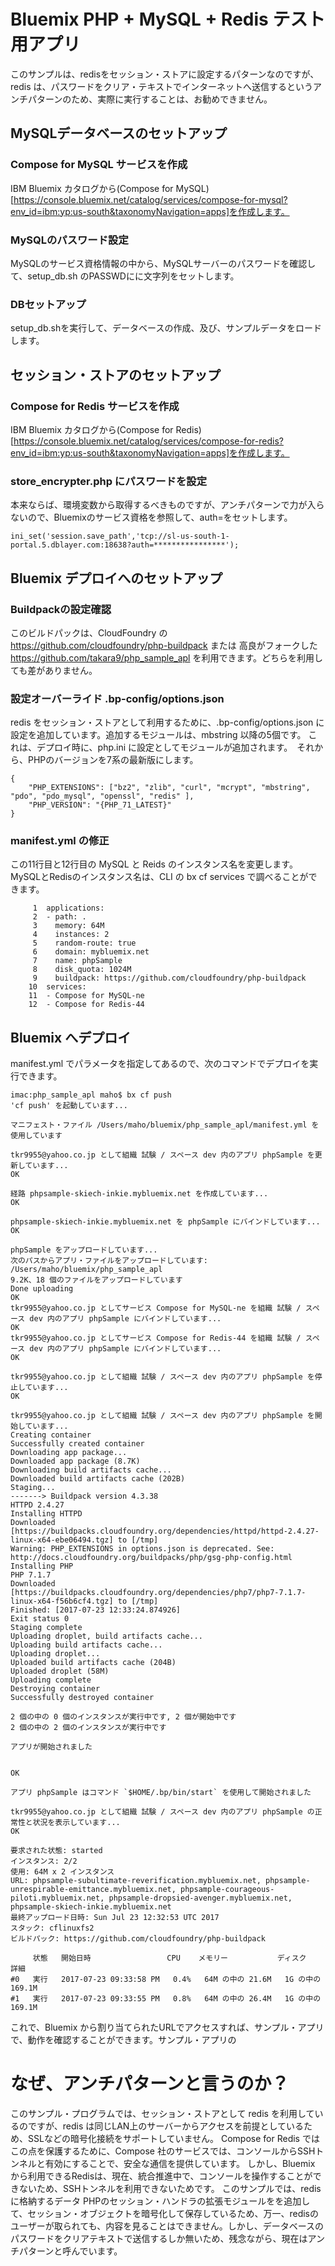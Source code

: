 # Bluemix PHP + MySQL + Redis テスト用アプリ

このサンプルは、redisをセッション・ストアに設定するパターンなのですが、redis は、パスワードをクリア・テキストでインターネットへ送信するというアンチパターンのため、実際に実行することは、お勧めできません。


## MySQLデータベースのセットアップ

### Compose for MySQL サービスを作成
IBM Bluemix カタログから(Compose for MySQL)[https://console.bluemix.net/catalog/services/compose-for-mysql?env_id=ibm:yp:us-south&taxonomyNavigation=apps]を作成します。

### MySQLのパスワード設定
MySQLのサービス資格情報の中から、MySQLサーバーのパスワードを確認して、setup_db.sh のPASSWDにに文字列をセットします。

### DBセットアップ
setup_db.shを実行して、データベースの作成、及び、サンプルデータをロードします。


## セッション・ストアのセットアップ

### Compose for Redis サービスを作成
IBM Bluemix カタログから(Compose for Redis)[https://console.bluemix.net/catalog/services/compose-for-redis?env_id=ibm:yp:us-south&taxonomyNavigation=apps]を作成します。

### store_encrypter.php にパスワードを設定

本来ならば、環境変数から取得するべきものですが、アンチパターンで力が入らないので、Bluemixのサービス資格を参照して、auth=をセットします。

~~~
ini_set('session.save_path','tcp://sl-us-south-1-portal.5.dblayer.com:18638?auth=****************');
~~~


## Bluemix デプロイへのセットアップ

### Buildpackの設定確認

このビルドパックは、CloudFoundry の https://github.com/cloudfoundry/php-buildpack または 高良がフォークした https://github.com/takara9/php_sample_apl を利用できます。どちらを利用しても差がありません。

### 設定オーバーライド .bp-config/options.json

redis をセッション・ストアとして利用するために、.bp-config/options.json に設定を追加しています。追加するモジュールは、mbstring 以降の5個です。 これは、デプロイ時に、php.ini に設定としてモジュールが追加されます。　それから、PHPのバージョンを7系の最新版にします。

~~~
{
    "PHP_EXTENSIONS": ["bz2", "zlib", "curl", "mcrypt", "mbstring", "pdo", "pdo_mysql", "openssl", "redis" ],
    "PHP_VERSION": "{PHP_71_LATEST}"
}
~~~


### manifest.yml の修正
この11行目と12行目の MySQL と Reids のインスタンス名を変更します。MySQLとRedisのインスタンス名は、CLI の bx cf services で調べることができます。

~~~
     1	applications:
     2	- path: .
     3	  memory: 64M
     4	  instances: 2
     5	  random-route: true
     6	  domain: mybluemix.net
     7	  name: phpSample
     8	  disk_quota: 1024M
     9	  buildpack: https://github.com/cloudfoundry/php-buildpack
    10	services:
    11	- Compose for MySQL-ne
    12	- Compose for Redis-44
~~~


## Bluemix へデプロイ

manifest.yml でパラメータを指定してあるので、次のコマンドでデプロイを実行できます。

~~~
imac:php_sample_apl maho$ bx cf push
'cf push' を起動しています...

マニフェスト・ファイル /Users/maho/bluemix/php_sample_apl/manifest.yml を使用しています

tkr9955@yahoo.co.jp として組織 試験 / スペース dev 内のアプリ phpSample を更新しています...
OK

経路 phpsample-skiech-inkie.mybluemix.net を作成しています...
OK

phpsample-skiech-inkie.mybluemix.net を phpSample にバインドしています...
OK

phpSample をアップロードしています...
次のパスからアプリ・ファイルをアップロードしています: /Users/maho/bluemix/php_sample_apl
9.2K、18 個のファイルをアップロードしています
Done uploading               
OK
tkr9955@yahoo.co.jp としてサービス Compose for MySQL-ne を組織 試験 / スペース dev 内のアプリ phpSample にバインドしています...
OK
tkr9955@yahoo.co.jp としてサービス Compose for Redis-44 を組織 試験 / スペース dev 内のアプリ phpSample にバインドしています...
OK

tkr9955@yahoo.co.jp として組織 試験 / スペース dev 内のアプリ phpSample を停止しています...
OK

tkr9955@yahoo.co.jp として組織 試験 / スペース dev 内のアプリ phpSample を開始しています...
Creating container
Successfully created container
Downloading app package...
Downloaded app package (8.7K)
Downloading build artifacts cache...
Downloaded build artifacts cache (202B)
Staging...
-------> Buildpack version 4.3.38
HTTPD 2.4.27
Installing HTTPD
Downloaded [https://buildpacks.cloudfoundry.org/dependencies/httpd/httpd-2.4.27-linux-x64-ebe06494.tgz] to [/tmp]
Warning: PHP_EXTENSIONS in options.json is deprecated. See: http://docs.cloudfoundry.org/buildpacks/php/gsg-php-config.html
Installing PHP
PHP 7.1.7
Downloaded [https://buildpacks.cloudfoundry.org/dependencies/php7/php7-7.1.7-linux-x64-f56b6cf4.tgz] to [/tmp]
Finished: [2017-07-23 12:33:24.874926]
Exit status 0
Staging complete
Uploading droplet, build artifacts cache...
Uploading build artifacts cache...
Uploading droplet...
Uploaded build artifacts cache (204B)
Uploaded droplet (58M)
Uploading complete
Destroying container
Successfully destroyed container

2 個の中の 0 個のインスタンスが実行中です, 2 個が開始中です
2 個の中の 2 個のインスタンスが実行中です

アプリが開始されました


OK

アプリ phpSample はコマンド `$HOME/.bp/bin/start` を使用して開始されました

tkr9955@yahoo.co.jp として組織 試験 / スペース dev 内のアプリ phpSample の正常性と状況を表示しています...
OK

要求された状態: started
インスタンス: 2/2
使用: 64M x 2 インスタンス
URL: phpsample-subultimate-reverification.mybluemix.net, phpsample-unrespirable-emittance.mybluemix.net, phpsample-courageous-piloti.mybluemix.net, phpsample-dropsied-avenger.mybluemix.net, phpsample-skiech-inkie.mybluemix.net
最終アップロード日時: Sun Jul 23 12:32:53 UTC 2017
スタック: cflinuxfs2
ビルドパック: https://github.com/cloudfoundry/php-buildpack

     状態   開始日時                 CPU    メモリー           ディスク           詳細
#0   実行   2017-07-23 09:33:58 PM   0.4%   64M の中の 21.6M   1G の中の 169.1M
#1   実行   2017-07-23 09:33:55 PM   0.8%   64M の中の 26.4M   1G の中の 169.1M

~~~
 
これで、Bluemix から割り当てられたURLでアクセスすれば、サンプル・アプリで、動作を確認することができます。サンプル・アプリの


# なぜ、アンチパターンと言うのか？

このサンプル・プログラムでは、セッション・ストアとして redis を利用しているのですが、redis は同じLAN上のサーバーからアクセスを前提としているため、SSLなどの暗号化接続をサポートしていません。 Compose for Redis では この点を保護するために、Compose 社のサービスでは、コンソールからSSHトンネルと有効にすることで、安全な通信を提供しています。
しかし、Bluemix から利用できるRedisは、現在、統合推進中で、コンソールを操作することができないため、SSHトンネルを利用できないためです。
このサンプルでは、redis に格納するデータ PHPのセッション・ハンドラの拡張モジュールをを追加して、セッション・オブジェクトを暗号化して保存しているため、万一、redisのユーザーが取られても、内容を見ることはできません。しかし、データベースのパスワードをクリアテキストで送信するしか無いため、残念ながら、現在はアンチパターンと呼んでいます。







